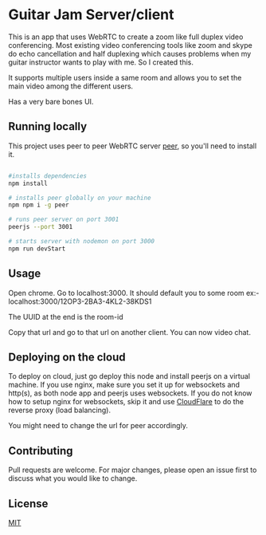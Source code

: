 # Guitar Jam Server/client

This is an app that uses WebRTC to create a zoom like full duplex video conferencing. Most existing video conferencing tools like zoom and skype do echo cancellation and half duplexing which causes problems when my guitar instructor wants to play with me. So I created this.

It supports multiple users inside a same room and allows you to set the main video among the different users.

Has a very bare bones UI.

## Running locally

This project uses peer to peer WebRTC server [peer](https://github.com/peers/peerjs), so you'll need to install it.

```bash

#installs dependencies
npm install

# installs peer globally on your machine
npm npm i -g peer

# runs peer server on port 3001
peerjs --port 3001

# starts server with nodemon on port 3000
npm run devStart

```

## Usage

Open chrome. Go to localhost:3000. It should default you to some room ex:- localhost:3000/12OP3-2BA3-4KL2-38KDS1

The UUID at the end is the room-id

Copy that url and go to that url on another client. You can now video chat.



## Deploying on the cloud

To deploy on cloud, just go deploy this node and install peerjs on a virtual machine. If you use nginx, make sure you set it up for websockets and http(s), as both node app and peerjs uses websockets. If you do not know how to setup nginx for websockets, skip it and use [CloudFlare](https://www.cloudflare.com/) to do the reverse proxy (load balancing).

You might need to change the url for peer accordingly.


## Contributing
Pull requests are welcome. For major changes, please open an issue first to discuss what you would like to change.


## License
[MIT](https://choosealicense.com/licenses/mit/)